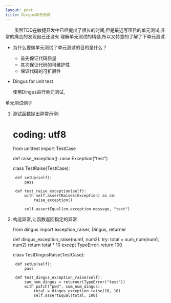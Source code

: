 ```yaml
---
layout: post
title: Dingus单元测试
---
```


　　虽然TDD在敏捷开发中已经提出了很长的时间,但是最近写项目的单元测试,非常的痛苦的发现自己还没有
理解单元测试的精髓,所以又特意的了解了下单元测试.  

- 为什么要做单元测试？单元测试的目的是什么？
  + 首先保证代码质量
  + 其次保证代码的可维护性
  + 保证代码的可扩展性 
  
- Dingus for unit test

    使用Dingus进行单元测试,



单元测试例子

1. 测试函数抛出异常示例:
    

    # coding: utf8

    from unittest import TestCase

    def raise_exception():
        raise Exception("test")


    class TestRaise(TestCase):

        def setUp(self):
            pass

        def test_raise_exception(self):
            with self.assertRaises(Exception) as cm:
                raise_exception()
    
            self.assertEqual(cm.exception.message, "test")

2. 构造异常,让函数返回指定的异常

    from dingus import exception_raiser, Dingus, returner

    def dingus_exception_raise(num1, num2):
    try:
        total = sum_num(num1, num2)
        return total * 10
    except TypeError:
        return 100

    class TestDingusRaise(TestCase):

        def setUp(self):
            pass

        def test_dingus_exception_raise(self):
            sum_num_dingus = returner(TypeError("test"))
            with patch("pwd", sum_num_dingus):
                total = dingus_exception_raise(10, 10)
                self.assertEqual(total, 100)









